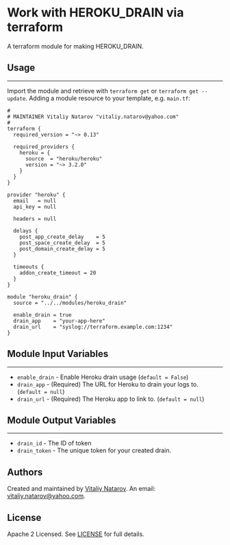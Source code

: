 # Work with HEROKU_DRAIN via terraform

A terraform module for making HEROKU_DRAIN.


## Usage
----------------------
Import the module and retrieve with ```terraform get``` or ```terraform get --update```. Adding a module resource to your template, e.g. `main.tf`:

```
#
# MAINTAINER Vitaliy Natarov "vitaliy.natarov@yahoo.com"
#
terraform {
  required_version = "~> 0.13"

  required_providers {
    heroku = {
      source  = "heroku/heroku"
      version = "~> 3.2.0"
    }
  }
}

provider "heroku" {
  email   = null
  api_key = null

  headers = null

  delays {
    post_app_create_delay    = 5
    post_space_create_delay  = 5
    post_domain_create_delay = 5
  }

  timeouts {
    addon_create_timeout = 20
  }
}

module "heroku_drain" {
  source = "../../modules/heroku_drain"

  enable_drain = true
  drain_app    = "your-app-here"
  drain_url    = "syslog://terraform.example.com:1234"
}

```

## Module Input Variables
----------------------
- `enable_drain` - Enable Heroku drain usage (`default = False`)
- `drain_app` - (Required) The URL for Heroku to drain your logs to. (`default = null`)
- `drain_url` - (Required) The Heroku app to link to. (`default = null`)

## Module Output Variables
----------------------
- `drain_id` - The ID of token
- `drain_token` - The unique token for your created drain.


## Authors

Created and maintained by [Vitaliy Natarov](https://github.com/SebastianUA). An email: [vitaliy.natarov@yahoo.com](vitaliy.natarov@yahoo.com).

## License

Apache 2 Licensed. See [LICENSE](https://github.com/SebastianUA/terraform/blob/master/LICENSE) for full details.
